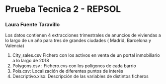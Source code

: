 # Prueba Tecnica 2 - REPSOL 

### Laura Fuente Taravillo

Los datos contienen 4 extracciones trimestrales de anuncios de viviendas a lo largo de un año para tres de grandes ciudades ( Madrid, Barcelona y Valencia)
1.	City_sales.csv Fichero con los activos en venta de un portal inmobiliario a lo largo de 2018
2.	Polygons.csv : Fichero.cvs con los polígonos de cada barrio
3.	Pois.csv: Localización de diferentes puntos de interés
4.	Descriptivo.xlsx: Descripción de las variables de distintos ficheros
